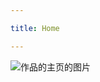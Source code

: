 ```yaml
---

title: Home

---
```


<subhome
    title="Starcloudsea的作品" 
    subtitle="在做一堆不是媒体的东西" 
    tagline="有些东西不会更新，除非有必要（或者抽风🤪）"
    tiptitle="<- 在侧边栏查看更多.">
    <img src="/docs/Shared/Blogs/Resources/Pieces/PiecesHome.png" alt="作品的主页的图片" title="别让我更新，真的会累死😨" class="subhomeimg"/>
</subhome>